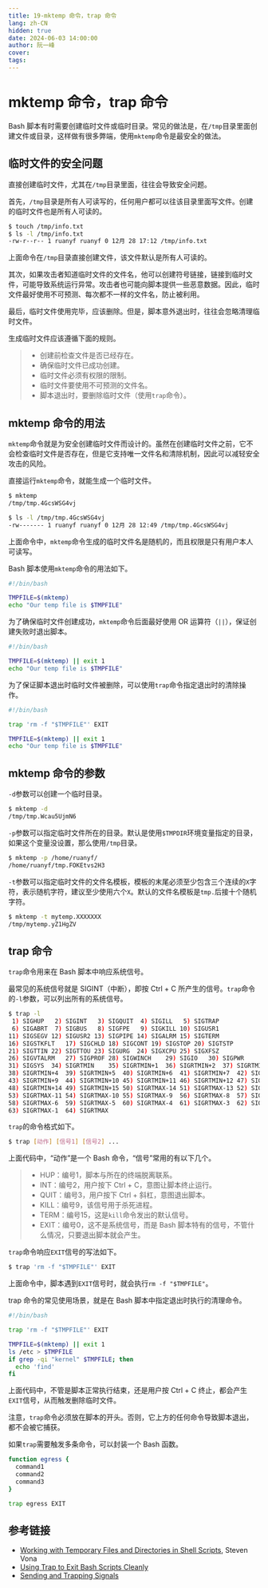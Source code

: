 ```yaml
---
title: 19-mktemp 命令，trap 命令
lang: zh-CN
hidden: true
date: 2024-06-03 14:00:00
author: 阮一峰
cover: 
tags:
---
```

# mktemp 命令，trap 命令

Bash 脚本有时需要创建临时文件或临时目录。常见的做法是，在`/tmp`目录里面创建文件或目录，这样做有很多弊端，使用`mktemp`命令是最安全的做法。

## 临时文件的安全问题

直接创建临时文件，尤其在`/tmp`目录里面，往往会导致安全问题。

首先，`/tmp`目录是所有人可读写的，任何用户都可以往该目录里面写文件。创建的临时文件也是所有人可读的。

```bash
$ touch /tmp/info.txt
$ ls -l /tmp/info.txt
-rw-r--r-- 1 ruanyf ruanyf 0 12月 28 17:12 /tmp/info.txt
```

上面命令在`/tmp`目录直接创建文件，该文件默认是所有人可读的。

其次，如果攻击者知道临时文件的文件名，他可以创建符号链接，链接到临时文件，可能导致系统运行异常。攻击者也可能向脚本提供一些恶意数据。因此，临时文件最好使用不可预测、每次都不一样的文件名，防止被利用。

最后，临时文件使用完毕，应该删除。但是，脚本意外退出时，往往会忽略清理临时文件。

生成临时文件应该遵循下面的规则。

> - 创建前检查文件是否已经存在。
> - 确保临时文件已成功创建。
> - 临时文件必须有权限的限制。
> - 临时文件要使用不可预测的文件名。
> - 脚本退出时，要删除临时文件（使用`trap`命令）。

## mktemp 命令的用法

`mktemp`命令就是为安全创建临时文件而设计的。虽然在创建临时文件之前，它不会检查临时文件是否存在，但是它支持唯一文件名和清除机制，因此可以减轻安全攻击的风险。

直接运行`mktemp`命令，就能生成一个临时文件。

```bash
$ mktemp
/tmp/tmp.4GcsWSG4vj

$ ls -l /tmp/tmp.4GcsWSG4vj
-rw------- 1 ruanyf ruanyf 0 12月 28 12:49 /tmp/tmp.4GcsWSG4vj
```

上面命令中，`mktemp`命令生成的临时文件名是随机的，而且权限是只有用户本人可读写。

Bash 脚本使用`mktemp`命令的用法如下。

```bash
#!/bin/bash

TMPFILE=$(mktemp)
echo "Our temp file is $TMPFILE"
```

为了确保临时文件创建成功，`mktemp`命令后面最好使用 OR 运算符（`||`），保证创建失败时退出脚本。

```bash
#!/bin/bash

TMPFILE=$(mktemp) || exit 1
echo "Our temp file is $TMPFILE"
```

为了保证脚本退出时临时文件被删除，可以使用`trap`命令指定退出时的清除操作。

```bash
#!/bin/bash

trap 'rm -f "$TMPFILE"' EXIT

TMPFILE=$(mktemp) || exit 1
echo "Our temp file is $TMPFILE"
```

## mktemp 命令的参数

`-d`参数可以创建一个临时目录。

```bash
$ mktemp -d
/tmp/tmp.Wcau5UjmN6
```

`-p`参数可以指定临时文件所在的目录。默认是使用`$TMPDIR`环境变量指定的目录，如果这个变量没设置，那么使用`/tmp`目录。

```bash
$ mktemp -p /home/ruanyf/
/home/ruanyf/tmp.FOKEtvs2H3
```

`-t`参数可以指定临时文件的文件名模板，模板的末尾必须至少包含三个连续的`X`字符，表示随机字符，建议至少使用六个`X`。默认的文件名模板是`tmp.`后接十个随机字符。

```bash
$ mktemp -t mytemp.XXXXXXX
/tmp/mytemp.yZ1HgZV
```

## trap 命令

`trap`命令用来在 Bash 脚本中响应系统信号。

最常见的系统信号就是 SIGINT（中断），即按 Ctrl + C 所产生的信号。`trap`命令的`-l`参数，可以列出所有的系统信号。

```bash
$ trap -l
 1) SIGHUP	 2) SIGINT	 3) SIGQUIT	 4) SIGILL	 5) SIGTRAP
 6) SIGABRT	 7) SIGBUS	 8) SIGFPE	 9) SIGKILL	10) SIGUSR1
11) SIGSEGV	12) SIGUSR2	13) SIGPIPE	14) SIGALRM	15) SIGTERM
16) SIGSTKFLT	17) SIGCHLD	18) SIGCONT	19) SIGSTOP	20) SIGTSTP
21) SIGTTIN	22) SIGTTOU	23) SIGURG	24) SIGXCPU	25) SIGXFSZ
26) SIGVTALRM	27) SIGPROF	28) SIGWINCH	29) SIGIO	30) SIGPWR
31) SIGSYS	34) SIGRTMIN	35) SIGRTMIN+1	36) SIGRTMIN+2	37) SIGRTMIN+3
38) SIGRTMIN+4	39) SIGRTMIN+5	40) SIGRTMIN+6	41) SIGRTMIN+7	42) SIGRTMIN+8
43) SIGRTMIN+9	44) SIGRTMIN+10	45) SIGRTMIN+11	46) SIGRTMIN+12	47) SIGRTMIN+13
48) SIGRTMIN+14	49) SIGRTMIN+15	50) SIGRTMAX-14	51) SIGRTMAX-13	52) SIGRTMAX-12
53) SIGRTMAX-11	54) SIGRTMAX-10	55) SIGRTMAX-9	56) SIGRTMAX-8	57) SIGRTMAX-7
58) SIGRTMAX-6	59) SIGRTMAX-5	60) SIGRTMAX-4	61) SIGRTMAX-3	62) SIGRTMAX-2
63) SIGRTMAX-1	64) SIGRTMAX
```

`trap`的命令格式如下。

```bash
$ trap [动作] [信号1] [信号2] ...
```

上面代码中，“动作”是一个 Bash 命令，“信号”常用的有以下几个。

> - HUP：编号1，脚本与所在的终端脱离联系。
> - INT：编号2，用户按下 Ctrl + C，意图让脚本终止运行。
> - QUIT：编号3，用户按下 Ctrl + 斜杠，意图退出脚本。
> - KILL：编号9，该信号用于杀死进程。
> - TERM：编号15，这是`kill`命令发出的默认信号。
> - EXIT：编号0，这不是系统信号，而是 Bash 脚本特有的信号，不管什么情况，只要退出脚本就会产生。

`trap`命令响应`EXIT`信号的写法如下。

```bash
$ trap 'rm -f "$TMPFILE"' EXIT
```

上面命令中，脚本遇到`EXIT`信号时，就会执行`rm -f "$TMPFILE"`。

trap 命令的常见使用场景，就是在 Bash 脚本中指定退出时执行的清理命令。

```bash
#!/bin/bash

trap 'rm -f "$TMPFILE"' EXIT

TMPFILE=$(mktemp) || exit 1
ls /etc > $TMPFILE
if grep -qi "kernel" $TMPFILE; then
  echo 'find'
fi
```

上面代码中，不管是脚本正常执行结束，还是用户按 Ctrl + C 终止，都会产生`EXIT`信号，从而触发删除临时文件。

注意，`trap`命令必须放在脚本的开头。否则，它上方的任何命令导致脚本退出，都不会被它捕获。

如果`trap`需要触发多条命令，可以封装一个 Bash 函数。

```bash
function egress {
  command1
  command2
  command3
}

trap egress EXIT
```

## 参考链接

- [Working with Temporary Files and Directories in Shell Scripts](https://www.putorius.net/working-with-temporary-files.html), Steven Vona
- [Using Trap to Exit Bash Scripts Cleanly](https://www.putorius.net/using-trap-to-exit-bash-scripts-cleanly.html)
- [Sending and Trapping Signals](https://mywiki.wooledge.org/SignalTrap)

